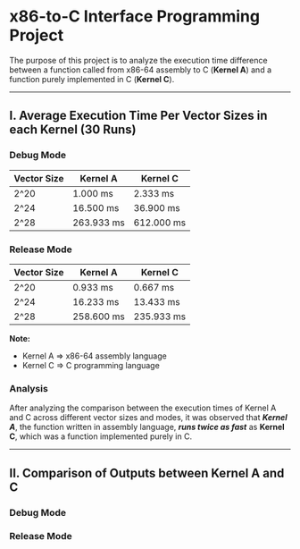 # x86-to-C Interface Programming Project
The purpose of this project is to analyze the execution time difference between a function called from x86-64 assembly to C (**Kernel A**) and a function purely implemented in C (**Kernel C**).

---

## I. Average Execution Time Per Vector Sizes in each Kernel (30 Runs)
### Debug Mode
| Vector Size | Kernel A | Kernel C |
| --- | --- | --- |
| 2^20 | 1.000 ms |  2.333 ms |
| 2^24 | 16.500 ms |  36.900 ms |
| 2^28 | 263.933 ms |  612.000 ms |

### Release Mode
| Vector Size | Kernel A | Kernel C |
| --- | --- | --- |
| 2^20 | 0.933 ms | 0.667 ms |
| 2^24 | 16.233 ms | 13.433 ms |
| 2^28 | 258.600  ms | 235.933 ms |

**Note:**
- Kernel A => x86-64 assembly language
- Kernel C => C programming language

### Analysis
After analyzing the comparison between the execution times of Kernel A and C across different vector sizes and modes, it was observed that ***Kernel A***, the function written in assembly language, ***runs twice as fast*** as **Kernel C**, which was a function implemented purely in C.

---

## II. Comparison of Outputs between Kernel A and C
### Debug Mode

### Release Mode
